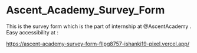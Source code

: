 ﻿# Ascent_Academy_Survey_Form
 This is the survey form which is the part of internship at @AscentAcademy .
 Easy accessibility at :
 
 https://ascent-academy-survey-form-fllpg8757-ishanki19-pixel.vercel.app/
